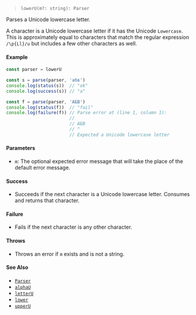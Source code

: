 <!--
 Copyright (c) 2020 Thomas J. Otterson
 
 This software is released under the MIT License.
 https://opensource.org/licenses/MIT
-->

> `lowerU(m?: string): Parser`

Parses a Unicode lowercase letter.

A character is a Unicode lowercase letter if it has the Unicode `Lowercase`. This is approximately equal to characters that match the regular expression `/\p{Ll}/u` but includes a few other characters as well.

#### Example

```javascript
const parser = lowerU

const s = parse(parser, 'абв')
console.log(status(s))  // "ok"
console.log(success(s)) // "а"

const f = parse(parser, 'АБВ')
console.log(status(f))  // "fail"
console.log(failure(f)) // Parse error at (line 1, column 1):
                        //
                        // АБВ
                        // ^
                        // Expected a Unicode lowercase letter
```

#### Parameters

* `m`: The optional expected error message that will take the place of the default error message.

#### Success

* Succeeds if the next character is a Unicode lowercase letter. Consumes and returns that character.

#### Failure

* Fails if the next character is any other character.

#### Throws

* Throws an error if `m` exists and is not a string.

#### See Also

* [`Parser`](../types/parser.md)
* [`alphaU`](alphau.md)
* [`letterU`](letteru.md)
* [`lower`](lower.md)
* [`upperU`](upperu.md)
